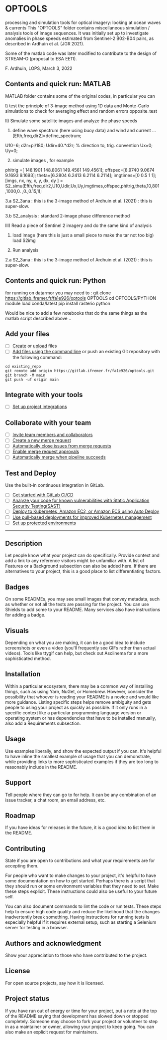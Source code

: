 

# OPTOOLS

processing and simulation tools for optical imagery: looking at ocean waves & currents 
This "OPTOOLS" folder contains miscellaneous simulation / analysis tools of image sequences. 
It was initially set up to investigate anomalies in phase speeds estimated from Sentinel-2 B02-B04 pairs, 
as described in Ardhuin et al. (JGR 2021). 

Some of the matlab code was later modified to contribute to the design of STREAM-O (proposal to ESA EE11). 

F. Ardhuin, LOPS, March 3, 2022


## Contents and quick run: MATLAB

MATLAB folder contains some of the original codes, in particular you can 

I) test the principle of 3-image method using 1D data and Monte-Carlo simulations to check for averaging effect and random errors
opposite_test

II) Simulate some satellite images and analyze the phase speeds

1. define wave spectrum (here using buoy data) and wind and current ... 
[Efth,freq,dir2]=define_spectrum;

U10=6;
d2r=pi/180;
Udir=40.*d2r; % direction to, trig. convention 
Ux=0;
Uy=0;

2. simulate images , for example 

phitrig =[  148.1901  148.8061  149.4561  149.4561];
offspec=[8.9740    9.0674    9.1693    9.1693];
theta=[6.2804    6.2413    6.2114    6.2114];
imgtimes=[0 0.5 1 1];
[imgs,  nx, ny, x, y, dx, dy  ] =   S2_simu(Efth,freq,dir2,U10,Udir,Ux,Uy,imgtimes,offspec,phitrig,theta,10,801 ,1000,0.  ,0.,0.15,1);


3.a 
S2_3ana : this is the 3-image method of Ardhuin et al. (2021) : this is super-slow.

3.b
S2_analysis  : standard 2-image phase difference method

III) Read a piece of Sentinel 2 imagery and do the same kind of analysis

1. load image (here this is just a small piece to make the tar not too big)
load S2img   

2. Run analysis 

2.a 
S2_3ana : this is the 3-image method of Ardhuin et al. (2021) : this is super-slow.


## Contents and quick run: Python 
for running on datarmor you may need to : 
git clone https://gitlab.ifremer.fr/fa1e926/optools OPTOOLS
cd OPTOOLS/PYTHON
module load conda/latest
pip install rasterio
python 

Would be nice to add a few notebooks that do the same things as the matlab script described above .. 


## Add your files

- [ ] [Create](https://docs.gitlab.com/ee/user/project/repository/web_editor.html#create-a-file) or [upload](https://docs.gitlab.com/ee/user/project/repository/web_editor.html#upload-a-file) files
- [ ] [Add files using the command line](https://docs.gitlab.com/ee/gitlab-basics/add-file.html#add-a-file-using-the-command-line) or push an existing Git repository with the following command:

```
cd existing_repo
git remote add origin https://gitlab.ifremer.fr/fa1e926/optools.git
git branch -M main
git push -uf origin main
```

## Integrate with your tools

- [ ] [Set up project integrations](https://gitlab.ifremer.fr/fa1e926/optools/-/settings/integrations)

## Collaborate with your team

- [ ] [Invite team members and collaborators](https://docs.gitlab.com/ee/user/project/members/)
- [ ] [Create a new merge request](https://docs.gitlab.com/ee/user/project/merge_requests/creating_merge_requests.html)
- [ ] [Automatically close issues from merge requests](https://docs.gitlab.com/ee/user/project/issues/managing_issues.html#closing-issues-automatically)
- [ ] [Enable merge request approvals](https://docs.gitlab.com/ee/user/project/merge_requests/approvals/)
- [ ] [Automatically merge when pipeline succeeds](https://docs.gitlab.com/ee/user/project/merge_requests/merge_when_pipeline_succeeds.html)

## Test and Deploy

Use the built-in continuous integration in GitLab.

- [ ] [Get started with GitLab CI/CD](https://docs.gitlab.com/ee/ci/quick_start/index.html)
- [ ] [Analyze your code for known vulnerabilities with Static Application Security Testing(SAST)](https://docs.gitlab.com/ee/user/application_security/sast/)
- [ ] [Deploy to Kubernetes, Amazon EC2, or Amazon ECS using Auto Deploy](https://docs.gitlab.com/ee/topics/autodevops/requirements.html)
- [ ] [Use pull-based deployments for improved Kubernetes management](https://docs.gitlab.com/ee/user/clusters/agent/)
- [ ] [Set up protected environments](https://docs.gitlab.com/ee/ci/environments/protected_environments.html)

***



## Description
Let people know what your project can do specifically. Provide context and add a link to any reference visitors might be unfamiliar with. A list of Features or a Background subsection can also be added here. If there are alternatives to your project, this is a good place to list differentiating factors.

## Badges
On some READMEs, you may see small images that convey metadata, such as whether or not all the tests are passing for the project. You can use Shields to add some to your README. Many services also have instructions for adding a badge.

## Visuals
Depending on what you are making, it can be a good idea to include screenshots or even a video (you'll frequently see GIFs rather than actual videos). Tools like ttygif can help, but check out Asciinema for a more sophisticated method.

## Installation
Within a particular ecosystem, there may be a common way of installing things, such as using Yarn, NuGet, or Homebrew. However, consider the possibility that whoever is reading your README is a novice and would like more guidance. Listing specific steps helps remove ambiguity and gets people to using your project as quickly as possible. If it only runs in a specific context like a particular programming language version or operating system or has dependencies that have to be installed manually, also add a Requirements subsection.

## Usage
Use examples liberally, and show the expected output if you can. It's helpful to have inline the smallest example of usage that you can demonstrate, while providing links to more sophisticated examples if they are too long to reasonably include in the README.

## Support
Tell people where they can go to for help. It can be any combination of an issue tracker, a chat room, an email address, etc.

## Roadmap
If you have ideas for releases in the future, it is a good idea to list them in the README.

## Contributing
State if you are open to contributions and what your requirements are for accepting them.

For people who want to make changes to your project, it's helpful to have some documentation on how to get started. Perhaps there is a script that they should run or some environment variables that they need to set. Make these steps explicit. These instructions could also be useful to your future self.

You can also document commands to lint the code or run tests. These steps help to ensure high code quality and reduce the likelihood that the changes inadvertently break something. Having instructions for running tests is especially helpful if it requires external setup, such as starting a Selenium server for testing in a browser.

## Authors and acknowledgment
Show your appreciation to those who have contributed to the project.

## License
For open source projects, say how it is licensed.

## Project status
If you have run out of energy or time for your project, put a note at the top of the README saying that development has slowed down or stopped completely. Someone may choose to fork your project or volunteer to step in as a maintainer or owner, allowing your project to keep going. You can also make an explicit request for maintainers.


